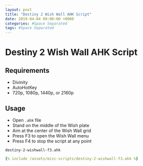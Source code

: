 ```yaml
---
layout: post
title: "Destiny 2 Wish Wall AHK Script"
date: 2019-04-04 09:00:00 +0000
categories: #Space Separated
tags: #Space Separated
---
```


# Destiny 2 Wish Wall AHK Script

## Requirements

- Divinity
- AutoHotKey
- 720p, 1080p, 1440p, or 2160p

## Usage

- Open `.ahk` file
- Stand on the middle of the Wish plate
- Aim at the center of the Wish Wall grid
- Press F3 to open the Wish Wall menu
- Press F4 to stop the script at any point


`destiny-2-wishwall-f3.ahk`

```yml
{% include /assets/misc-scripts/destiny-2-wishwall-f3.ahk %}
```